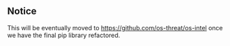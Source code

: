## Notice

This will be eventually moved to https://github.com/os-threat/os-intel once we have the final pip library refactored.
